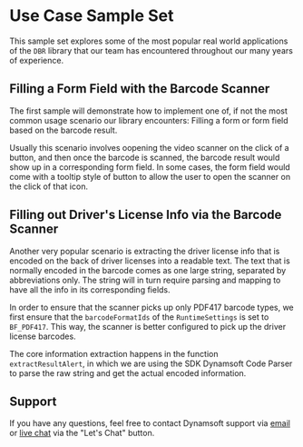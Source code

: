 # Use Case Sample Set

This sample set explores some of the most popular real world applications of the `DBR` library that our team has encountered throughout our many years of experience.

## Filling a Form Field with the Barcode Scanner

The first sample will  demonstrate how to implement one of, if not the most common usage scenario our library encounters: Filling a form or form field based on the barcode result.

Usually this scenario involves oopening the video scanner on the click of a button, and then once the barcode is scanned, the barcode result would show up in a corresponding form field. In some cases, the form field would come with a tooltip style of button to allow the user to open the scanner on the click of that icon.

## Filling out Driver's License Info via the Barcode Scanner

Another very popular scenario is extracting the driver license info that is encoded on the back of driver licenses into a readable text. The text that is normally encoded in the barcode comes as one large string, separated by abbreviations only. The string will in turn require parsing and mapping to have all the info in its corresponding fields.

In order to ensure that the scanner picks up only PDF417 barcode types, we first ensure that the `barcodeFormatIds` of the `RuntimeSettings` is set to `BF_PDF417`. This way, the scanner is better configured to pick up the driver license barcodes.

The core information extraction happens in the function `extractResultAlert`, in which we are using the SDK Dynamsoft Code Parser to parse the raw string and get the actual encoded information.

## Support

If you have any questions, feel free to contact Dynamsoft support via [email](mailto:support@dynamsoft.com) or [live chat](https://www.dynamsoft.com/barcode-reader/overview/) via the "Let's Chat" button.

